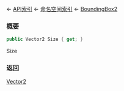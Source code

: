 ← [API索引](Api-Index) ← [命名空间索引](Namespace-Index) ← [BoundingBox2](VRageMath.BoundingBox2)

### 概要

```csharp
public Vector2 Size { get; }
```

Size

### 返回

[Vector2](VRageMath.Vector2)



